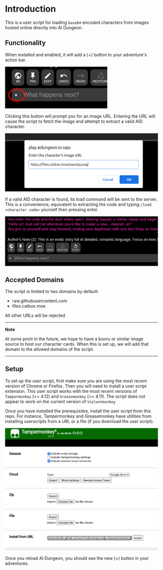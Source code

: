 # Introduction
This is a user script for loading `base64` encoded characters from images hosted online directly into AI Dungeon.

## Functionality
When installed and enabled, it will add a (+) button to your adventure's action bar.

![button](img/button.png)

Clicking this button will prompt you for an image URL. Entering the URL will cause the script to fetch the image and attempt to extract a valid AID character.

![image URL](img/imageUrl.png)

If a valid AID character is found, its load command will be sent to the server. This is a convenience; equivalent to extracting the code and typing `/load <character code>` yourself then pressing enter.

![Stella loaded](img/stellaLoaded.png)

## Accepted Domains
The script is limited to two domains by default:
- raw.githubusercontent.com
- files.catbox.moe

All other URLs will be rejected

---
**Note**

At some point in the future, we hope to have a booru or similar image source to host our character cards. When this is set up, we will add that domain to the allowed domains of the script.

---

## Setup
To set up the user script, first make sure you are using the most recent version of Chrome or Firefox. Then you will need to install a user script extension. This user script works with the most recent versions of `Tampermonkey` (>= 4.12) and `Greasemonkey` (>= 4.11). The script does not appear to work on the current version of `Violentmonkey`

Once you have installed the prerequisites, install the user script from this repo. For instance, Tampermonkey and Greasemonkey have utilities from installing userscripts from a URL or a file (if you download the user script).

![Tampermonkey](img/tamperMonkey.png)

Once you reload AI Dungeon, you should see the new (+) button in your adventures.
